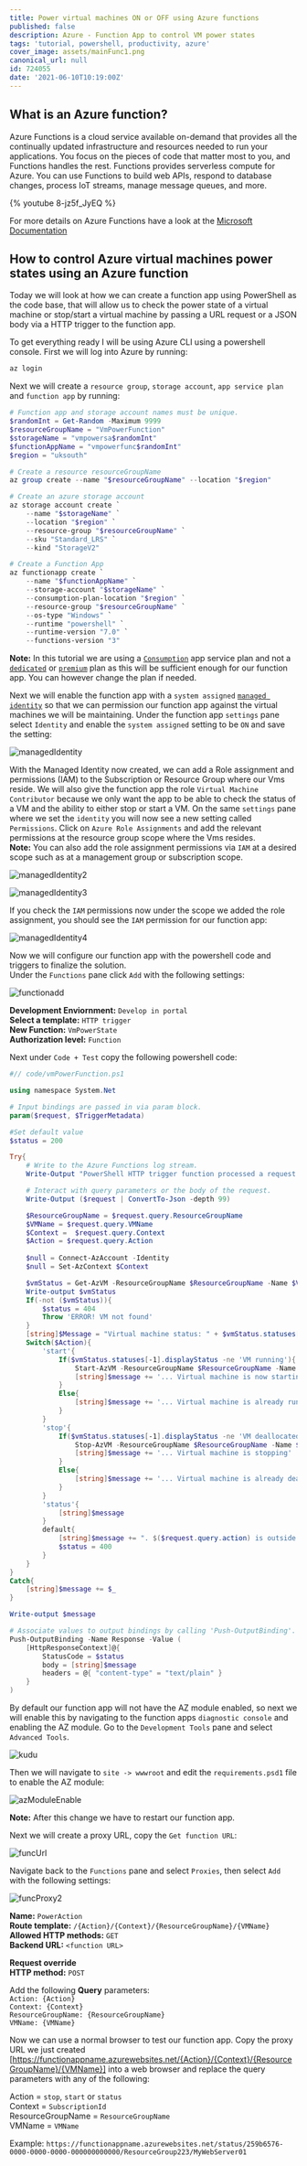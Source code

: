 ```yaml
---
title: Power virtual machines ON or OFF using Azure functions
published: false
description: Azure - Function App to control VM power states
tags: 'tutorial, powershell, productivity, azure'
cover_image: assets/mainFunc1.png
canonical_url: null
id: 724055
date: '2021-06-10T10:19:00Z'
---
```


## What is an Azure function?

Azure Functions is a cloud service available on-demand that provides all the continually updated infrastructure and resources needed to run your applications. You focus on the pieces of code that matter most to you, and Functions handles the rest. Functions provides serverless compute for Azure. You can use Functions to build web APIs, respond to database changes, process IoT streams, manage message queues, and more.  

{% youtube 8-jz5f_JyEQ %}

For more details on Azure Functions have a look at the [Microsoft Documentation](https://docs.microsoft.com/en-us/azure/azure-functions/functions-overview)  

## How to control Azure virtual machines power states using an Azure function

Today we will look at how we can create a function app using PowerShell as the code base, that will allow us to check the power state of a virtual machine or stop/start a virtual machine by passing a URL request or a JSON body via a HTTP trigger to the function app.  

To get everything ready I will be using Azure CLI using a powershell console. First we will log into Azure by running:

```powershell
az login
```

Next we will create a `resource group`, `storage account`, `app service plan` and `function app` by running:

```powershell
# Function app and storage account names must be unique.
$randomInt = Get-Random -Maximum 9999
$resourceGroupName = "VmPowerFunction"
$storageName = "vmpowersa$randomInt"
$functionAppName = "vmpowerfunc$randomInt"
$region = "uksouth"

# Create a resource resourceGroupName
az group create --name "$resourceGroupName" --location "$region"

# Create an azure storage account
az storage account create `
    --name "$storageName" `
    --location "$region" `
    --resource-group "$resourceGroupName" `
    --sku "Standard_LRS" `
    --kind "StorageV2"

# Create a Function App
az functionapp create `
    --name "$functionAppName" `
    --storage-account "$storageName" `
    --consumption-plan-location "$region" `
    --resource-group "$resourceGroupName" `
    --os-type "Windows" `
    --runtime "powershell" `
    --runtime-version "7.0" `
    --functions-version "3"
```

**Note:** In this tutorial we are using a [`Consumption`](https://docs.microsoft.com/en-us/azure/azure-functions/consumption-plan) app service plan and not a [`dedicated`](https://docs.microsoft.com/en-us/azure/azure-functions/dedicated-plan) or [`premium`](https://docs.microsoft.com/en-us/azure/azure-functions/functions-premium-plan?tabs=portal) plan as this will be sufficient enough for our function app. You can however change the plan if needed.

Next we will enable the function app with a `system assigned` [`managed identity`](https://docs.microsoft.com/en-us/azure/active-directory/managed-identities-azure-resources/overview) so that we can permission our function app against the virtual machines we will be maintaining. Under the function app `settings` pane select `Identity` and enable the `system assigned` setting to be `ON` and save the setting:

![managedIdentity](./assets/managedIdentity.png)

With the Managed Identity now created, we can add a Role assignment and permissions (IAM) to the Subscription or Resource Group where our Vms reside. We will also give the function app the role `Virtual Machine Contributor` because we only want the app to be able to check the status of a VM and the ability to either stop or start a VM. On the same `settings` pane where we set the `identity` you will now see a new setting called `Permissions`. Click on `Azure Role Assignments` and add the relevant permissions at the resource group scope where the Vms resides.  
**Note:** You can also add the role assignment permissions via `IAM` at a desired scope such as at a management group or subscription scope.  

![managedIdentity2](./assets/managedIdentity2.png)

![managedIdentity3](./assets/managedIdentity3.png)

If you check the `IAM` permissions now under the scope we added the role assignment, you should see the `IAM` permission for our function app:  

![managedIdentity4](./assets/managedIdentity4.png)

Now we will configure our function app with the powershell code and triggers to finalize the solution.  
Under the `Functions` pane click `Add` with the following settings:  

![functionadd](./assets/functionadd.png)  

**Development Enviornment:** `Develop in portal`  
**Select a template:** `HTTP trigger`  
**New Function:** `VmPowerState`  
**Authorization level:** `Function`  

Next under `Code + Test` copy the following powershell code:  

```powershell
#// code/vmPowerFunction.ps1

using namespace System.Net

# Input bindings are passed in via param block.
param($request, $TriggerMetadata)

#Set default value
$status = 200

Try{
    # Write to the Azure Functions log stream.
    Write-Output "PowerShell HTTP trigger function processed a request."

    # Interact with query parameters or the body of the request.
    Write-Output ($request | ConvertTo-Json -depth 99)

    $ResourceGroupName = $request.query.ResourceGroupName
    $VMName = $request.query.VMName
    $Context =  $request.query.Context
    $Action = $request.query.Action
    
    $null = Connect-AzAccount -Identity
    $null = Set-AzContext $Context

    $vmStatus = Get-AzVM -ResourceGroupName $ResourceGroupName -Name $VMName -Status
    Write-output $vmStatus
    If(-not ($vmStatus)){
        $status = 404
        Throw 'ERROR! VM not found'
    }
    [string]$Message = "Virtual machine status: " + $vmStatus.statuses[-1].displayStatus
    Switch($Action){
        'start'{
            If($vmStatus.statuses[-1].displayStatus -ne 'VM running'){
                Start-AzVM -ResourceGroupName $ResourceGroupName -Name $VMName -Verbose
                [string]$message += '... Virtual machine is now starting'
            }
            Else{
                [string]$message += '... Virtual machine is already running'
            }
        }
        'stop'{
            If($vmStatus.statuses[-1].displayStatus -ne 'VM deallocated'){
                Stop-AzVM -ResourceGroupName $ResourceGroupName -Name $VMName -Force -Verbose
                [string]$message += '... Virtual machine is stopping'
            }
            Else{
                [string]$message += '... Virtual machine is already deallocated'
            }
        }
        'status'{
            [string]$message
        }
        default{
            [string]$message += ". $($request.query.action) is outside of the allowed actions. Only allowed actions are: 'start', 'stop', 'status'"
            $status = 400
        }
    }
}
Catch{
    [string]$message += $_
}

Write-output $message

# Associate values to output bindings by calling 'Push-OutputBinding'.
Push-OutputBinding -Name Response -Value (
    [HttpResponseContext]@{
        StatusCode = $status
        body = [string]$message
        headers = @{ "content-type" = "text/plain" }
    }
)
```

By default our function app will not have the AZ module enabled, so next we will enable this by navigating to the function apps `diagnostic console` and enabling the AZ module. Go to the `Development Tools` pane and select `Advanced Tools`.  

![kudu](./assets/kudu.png)  

Then we will navigate to `site -> wwwroot` and edit the `requirements.psd1` file to enable the AZ module:

![azModuleEnable](./assets/azModuleEnable.gif)  

**Note:** After this change we have to restart our function app.

Next we will create a proxy URL, copy the `Get function URL`:  

![funcUrl](./assets/funcUrl.png)  

Navigate back to the `Functions` pane and select `Proxies`, then select `Add` with the following settings:

![funcProxy2](./assets/funcProxy2.png)

**Name:** `PowerAction`  
**Route template:** `/{Action}/{Context}/{ResourceGroupName}/{VMName}`  
**Allowed HTTP methods:** `GET`  
**Backend URL:** `<function URL>`  

**Request override**  
**HTTP method:** `POST`  

Add the following **Query** parameters:  
`Action: {Action}`  
`Context: {Context}`  
`ResourceGroupName: {ResourceGroupName}`  
`VMName: {VMName}`  

Now we can use a normal browser to test our function app.  Copy the proxy URL we just created [https://functionappname.azurewebsites.net/{Action}/{Context}/{ResourceGroupName}/{VMName}] into a web browser and replace the query parameters with any of the following:  

Action = `stop`, `start` or `status`  
Context = `SubscriptionId`  
ResourceGroupName = `ResourceGroupName`  
VMName = `VMName`  

Example: `https://functionappname.azurewebsites.net/status/259b6576-0000-0000-0000-000000000000/ResourceGroup223/MyWebServer01`

